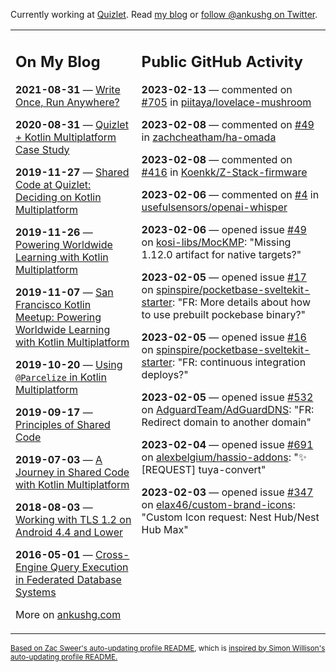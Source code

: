 Currently working at [Quizlet](https://quizlet.com/). Read [my blog](https://ankushg.com/) or [follow @ankushg on Twitter](https://twitter.com/ankushg).

<table><tr><td valign="top" width="40%">

## On My Blog
<!-- blog starts -->
**2021-08-31** — [Write Once, Run Anywhere?](https://ankushg.com/posts/write-once-run-anywhere-increment/)

**2020-08-31** — [Quizlet + Kotlin Multiplatform Case Study](https://ankushg.com/posts/quizlet-kotlin-multiplatform-case-study/)

**2019-11-27** — [Shared Code at Quizlet: Deciding on Kotlin Multiplatform](https://ankushg.com/posts/shared-code-kotlin-multiplatform/)

**2019-11-26** — [Powering Worldwide Learning with Kotlin Multiplatform](https://ankushg.com/speaking/droidcon-sf-2019)

**2019-11-07** — [San Francisco Kotlin Meetup: Powering Worldwide Learning with Kotlin Multiplatform](https://ankushg.com/speaking/sf-kotlin-meetup-2019)

**2019-10-20** — [Using `@Parcelize` in Kotlin Multiplatform](https://ankushg.com/posts/multiplatform-parcelize/)

**2019-09-17** — [Principles of Shared Code](https://ankushg.com/speaking/denver-startup-week-2019)

**2019-07-03** — [A Journey in Shared Code with Kotlin Multiplatform](https://ankushg.com/speaking/droidcon-berlin-2019)

**2018-08-03** — [Working with TLS 1.2 on Android 4.4 and Lower](https://ankushg.com/posts/tls-1.2-on-android/)

**2016-05-01** — [Cross-Engine Query Execution in Federated Database Systems](https://ankushg.com/projects/thesis)
<!-- blog ends -->
More on [ankushg.com](https://ankushg.com/)
</td><td valign="top" width="60%">

## Public GitHub Activity
<!-- githubActivity starts -->
**2023-02-13** — commented on [#705](https://github.com/piitaya/lovelace-mushroom/pull/705#issuecomment-1428865243) in [piitaya/lovelace-mushroom](https://api.github.com/repos/piitaya/lovelace-mushroom)

**2023-02-08** — commented on [#49](https://github.com/zachcheatham/ha-omada/issues/49#issuecomment-1423222042) in [zachcheatham/ha-omada](https://api.github.com/repos/zachcheatham/ha-omada)

**2023-02-08** — commented on [#416](https://github.com/Koenkk/Z-Stack-firmware/issues/416#issuecomment-1422978075) in [Koenkk/Z-Stack-firmware](https://api.github.com/repos/Koenkk/Z-Stack-firmware)

**2023-02-06** — commented on [#4](https://github.com/usefulsensors/openai-whisper/issues/4#issuecomment-1419596357) in [usefulsensors/openai-whisper](https://api.github.com/repos/usefulsensors/openai-whisper)

**2023-02-06** — opened issue [#49](https://github.com/kosi-libs/MocKMP/issues/49) on [kosi-libs/MocKMP](https://api.github.com/repos/kosi-libs/MocKMP): "Missing 1.12.0 artifact for native targets?"

**2023-02-05** — opened issue [#17](https://github.com/spinspire/pocketbase-sveltekit-starter/issues/17) on [spinspire/pocketbase-sveltekit-starter](https://api.github.com/repos/spinspire/pocketbase-sveltekit-starter): "FR: More details about how to use prebuilt pockebase binary?"

**2023-02-05** — opened issue [#16](https://github.com/spinspire/pocketbase-sveltekit-starter/issues/16) on [spinspire/pocketbase-sveltekit-starter](https://api.github.com/repos/spinspire/pocketbase-sveltekit-starter): "FR: continuous integration deploys?"

**2023-02-05** — opened issue [#532](https://github.com/AdguardTeam/AdGuardDNS/issues/532) on [AdguardTeam/AdGuardDNS](https://api.github.com/repos/AdguardTeam/AdGuardDNS): "FR: Redirect domain to another domain"

**2023-02-04** — opened issue [#691](https://github.com/alexbelgium/hassio-addons/issues/691) on [alexbelgium/hassio-addons](https://api.github.com/repos/alexbelgium/hassio-addons): "✨ [REQUEST] tuya-convert"

**2023-02-03** — opened issue [#347](https://github.com/elax46/custom-brand-icons/issues/347) on [elax46/custom-brand-icons](https://api.github.com/repos/elax46/custom-brand-icons): "Custom Icon request: Nest Hub/Nest Hub Max"
<!-- githubActivity ends -->
</td></tr></table>

<sub><a href="https://github.com/ZacSweers/ZacSweers">Based on Zac Sweer's auto-updating profile README</a>, which is <a href="https://simonwillison.net/2020/Jul/10/self-updating-profile-readme/">inspired by Simon Willison's auto-updating profile README.</a></sub>